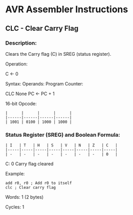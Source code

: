 AVR Assembler Instructions
==========================

CLC - Clear Carry Flag
----------------------

### <a href="" id="N143AC"></a> Description:

Clears the Carry flag (C) in SREG (status register).

Operation:

C &lt;- 0

Syntax: Operands: Program Counter:

CLC None PC &lt;- PC + 1

16-bit Opcode:

```
|      |      |      |      |
|------|------|------|------|
| 1001 | 0100 | 1000 | 1000 |
```
### <a href="" id="N143DF"></a> Status Register (SREG) and Boolean Formula:

```
| I   | T   | H   | S   | V   | N   | Z   | C   |
|-----|-----|-----|-----|-----|-----|-----|-----|
| -   | -   | -   | -   | -   | -   | -   | 0   |
```
C: 0 Carry flag cleared

Example:

``` programlisting
add r0, r0 ; Add r0 to itself
clc ; Clear carry flag
```

Words: 1 (2 bytes)

Cycles: 1
